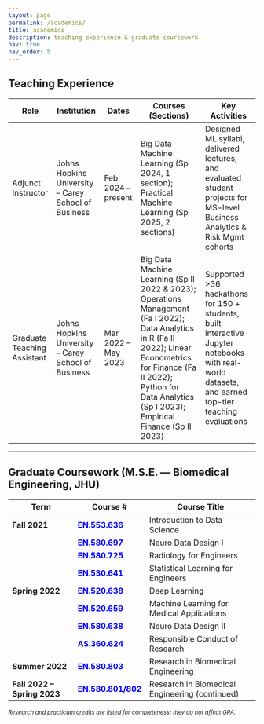 ```yaml
---
layout: page
permalink: /academics/
title: academics
description: teaching experience & graduate coursework
nav: true
nav_order: 5
---
```


## Teaching Experience

| Role | Institution | Dates | Courses (Sections) | Key Activities |
|------|-------------|-------|--------------------|----------------|
| Adjunct Instructor | Johns Hopkins University – Carey School of Business | Feb 2024 – present | Big Data Machine Learning (Sp 2024, 1 section); Practical Machine Learning (Sp 2025, 2 sections) | Designed ML syllabi, delivered lectures, and evaluated student projects for MS-level Business Analytics & Risk Mgmt cohorts |
| Graduate Teaching Assistant | Johns Hopkins University – Carey School of Business | Mar 2022 – May 2023 | Big Data Machine Learning (Sp II 2022 & 2023); Operations Management (Fa I 2022); Data Analytics in R (Fa II 2022); Linear Econometrics for Finance (Fa II 2022); Python for Data Analytics (Sp I 2023); Empirical Finance (Sp II 2023) | Supported >36 hackathons for 150 + students, built interactive Jupyter notebooks with real-world datasets, and earned top-tier teaching evaluations |

---

## Graduate Coursework (M.S.E. — Biomedical Engineering, JHU)

| Term | Course # | Course Title |
|------|----------|--------------|
| **Fall 2021** | <span style="color:blue;font-weight:bold;">EN.553.636</span> | Introduction to Data Science |
| | <span style="color:blue;font-weight:bold;">EN.580.697</span> | Neuro Data Design I |
| | <span style="color:blue;font-weight:bold;">EN.580.725</span> | Radiology for Engineers |
| | <span style="color:blue;font-weight:bold;">EN.530.641</span> | Statistical Learning for Engineers |
| **Spring 2022** | <span style="color:blue;font-weight:bold;">EN.520.638</span> | Deep Learning |
| | <span style="color:blue;font-weight:bold;">EN.520.659</span> | Machine Learning for Medical Applications |
| | <span style="color:blue;font-weight:bold;">EN.580.638</span> | Neuro Data Design II |
| | <span style="color:blue;font-weight:bold;">AS.360.624</span> | Responsible Conduct of Research |
| **Summer 2022** | <span style="color:blue;font-weight:bold;">EN.580.803</span> | Research in Biomedical Engineering |
| **Fall 2022 – Spring 2023** | <span style="color:blue;font-weight:bold;">EN.580.801/802</span> | Research in Biomedical Engineering (continued) |

<small>*Research and practicum credits are listed for completeness; they do not affect GPA.*</small>
